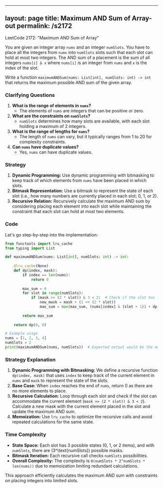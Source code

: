 
---
layout: page
title:  Maximum AND Sum of Array-out
permalink: /s2172
---
LeetCode 2172: "Maximum AND Sum of Array"

You are given an integer array `nums` and an integer `numSlots`. You have to place all the integers from `nums` into `numSlots` slots such that each slot can hold at most two integers. The AND sum of a placement is the sum of all integers `nums[i] & x` where `nums[i]` is an integer from `nums` and `x` is the index of the slot. 

Write a function `maximumANDSum(nums: List[int], numSlots: int) -> int` that returns the maximum possible AND sum of the given array.

### Clarifying Questions
1. **What is the range of elements in `nums`?**
   - The elements of `nums` are integers that can be positive or zero.
2. **What are the constraints on `numSlots`?**
   - `numSlots` determines how many slots are available, with each slot holding a maximum of 2 integers.
3. **What is the range of lengths for `nums`?**
   - The length of `nums` can vary, but it typically ranges from 1 to 20 for complexity constraints.
4. **Can `nums` have duplicate values?**
   - Yes, `nums` can have duplicate values.

### Strategy
1. **Dynamic Programming:** Use dynamic programming with bitmasking to keep track of which elements from `nums` have been placed in which slots.
2. **Bitmask Representation:** Use a bitmask to represent the state of each slot (i.e., how many numbers are currently placed in each slot; 0, 1, or 2).
3. **Recursive Relation:** Recursively calculate the maximum AND sum by considering placing each element into each slot while maintaining the constraint that each slot can hold at most two elements.

### Code
Let's go step-by-step into the implementation:

```python
from functools import lru_cache
from typing import List

def maximumANDSum(nums: List[int], numSlots: int) -> int:
    
    @lru_cache(None)
    def dp(index, mask):
        if index == len(nums):
            return 0
        
        max_sum = 0
        for slot in range(numSlots):
            if (mask >> (2 * slot)) & 3 < 2:  # Check if the slot has less than 2 items
                new_mask = mask + (1 << (2 * slot))
                max_sum = max(max_sum, (nums[index] & (slot + 1)) + dp(index + 1, new_mask))
        
        return max_sum
    
    return dp(0, 0)

# Example usage
nums = [1, 2, 3, 4]
numSlots = 2
print(maximumANDSum(nums, numSlots))  # Expected output would be the maximum AND sum possible
```

### Strategy Explanation
1. **Dynamic Programming with Bitmasking:** We define a recursive function `dp(index, mask)` that uses `index` to keep track of the current element in `nums` and `mask` to represent the state of the slots.
2. **Base Case:** When `index` reaches the end of `nums`, return 0 as there are no more elements to place.
3. **Recursive Calculation:** Loop through each slot and check if the slot can accommodate the current element (`mask >> (2 * slot)) & 3 < 2`). Calculate a new mask with the current element placed in the slot and update the maximum AND sum.
4. **Memoization:** Use `lru_cache` to optimize the recursive calls and avoid repeated calculations for the same state.

### Time Complexity
- **State Space:** Each slot has 3 possible states (0, 1, or 2 items), and with `numSlots`, there are \(3^\text{numSlots}\) possible masks.
- **Bitmask Iteration:** Each recursive call checks `numSlots` possibilities.
- **Overall Complexity:** The complexity is `O(numSlots * 2^numSlots * len(nums))` due to memoization limiting redundant calculations.

This approach efficiently calculates the maximum AND sum with constraints on placing integers into limited slots.